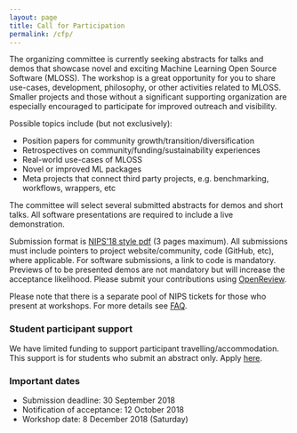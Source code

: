 ```yaml
---
layout: page
title: Call for Participation
permalink: /cfp/
---
```


The organizing committee is currently seeking abstracts for talks and demos that showcase novel and exciting Machine Learning Open Source Software (MLOSS). The workshop is a great opportunity for you to share use-cases, development, philosophy, or other activities related to MLOSS. Smaller projects and those without a significant supporting organization are especially encouraged to participate for improved outreach and visibility.

Possible topics include (but not exclusively):
- Position papers for community growth/transition/diversification
- Retrospectives on community/funding/sustainability experiences
- Real-world use-cases of MLOSS
- Novel or improved ML packages
- Meta projects that connect third party projects, e.g. benchmarking, workflows, wrappers, etc

The committee will select several submitted abstracts for demos and short talks. All software presentations are required to include a live demonstration.

Submission format is [NIPS'18 style pdf](https://nips.cc/Conferences/2018/PaperInformation/StyleFiles) (3 pages maximum). All submissions must include pointers to project website/community, code (GitHub, etc), where applicable. For software submissions, a link to code is mandatory. Previews of to be presented demos are not mandatory but will increase the acceptance likelihood. Please submit your contributions using [OpenReview](https://openreview.net/group?id=NIPS.cc/2018/Workshop/MLOSS).

Please note that there is a separate pool of NIPS tickets for those who present at workshops. For more details see [FAQ](/faq).

### Student participant support

We have limited funding to support participant travelling/accommodation. This support is for students who submit an abstract only. Apply [here](https://goo.gl/forms/8U9N4NXugUH69jKj2).

### Important dates

- Submission deadline: 30 September 2018
- Notification of acceptance: 12 October 2018
- Workshop date: 8 December 2018 (Saturday)
